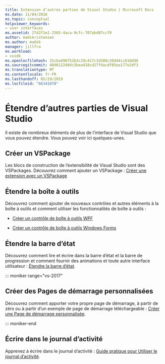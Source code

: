```yaml
---
title: Extension d’autres parties de Visual Studio | Microsoft Docs
ms.date: 11/04/2016
ms.topic: conceptual
helpviewer_keywords:
- user interfaces
ms.assetid: 27d2f1e1-2503-4aca-9cfc-707abd07ccf0
author: madskristensen
ms.author: madsk
manager: jillfra
ms.workload:
- vssdk
ms.openlocfilehash: 31cbad96f52b3c29c417c3d380c39dd4cc610dd6
ms.sourcegitcommit: 40d612240dc5bea418cd27fdacdf85ea177e2df3
ms.translationtype: MT
ms.contentlocale: fr-FR
ms.lasthandoff: 05/29/2019
ms.locfileid: "66341078"
---
```

# <a name="extend-other-parts-of-visual-studio"></a>Étendre d’autres parties de Visual Studio

Il existe de nombreux éléments de plus de l’interface de Visual Studio que vous pouvez étendre. Vous pouvez voir ici quelques-unes.

## <a name="create-a-vspackage"></a>Créer un VSPackage

Les blocs de construction de l’extensibilité de Visual Studio sont des VSPackages.  Découvrez comment ajouter un VSPackage : [Créer une extension avec un VSPackage](../extensibility/creating-an-extension-with-a-vspackage.md)

## <a name="extend-the-toolbox"></a>Étendre la boîte à outils

Découvrez comment ajouter de nouveaux contrôles et autres éléments à la boîte à outils et comment utiliser les fonctionnalités de boîte à outils :

- [Créer un contrôle de boîte à outils WPF](../extensibility/creating-a-wpf-toolbox-control.md)

- [Créer un contrôle de boîte à outils Windows Forms](../extensibility/creating-a-windows-forms-toolbox-control.md)

## <a name="extend-the-status-bar"></a>Étendre la barre d’état

Découvrez comment lire et écrire dans la barre d’état et la barre de progression et comment fournir des animations et toute autre interface utilisateur : [Étendre la barre d’état](../extensibility/extending-the-status-bar.md).

::: moniker range="vs-2017"

## <a name="create-custom-start-pages"></a>Créer des Pages de démarrage personnalisées

Découvrez comment apporter votre propre page de démarrage, à partir de zéro ou à partir d’un exemple de page de démarrage téléchargeable : [Créer une Page de démarrage personnalisée](../extensibility/creating-a-custom-start-page.md).

::: moniker-end

## <a name="write-to-the-activity-log"></a>Écrire dans le journal d’activité

Apprenez à écrire dans le journal d’activité : [Guide pratique pour Utiliser le journal d’activité](../extensibility/how-to-use-the-activity-log.md).

